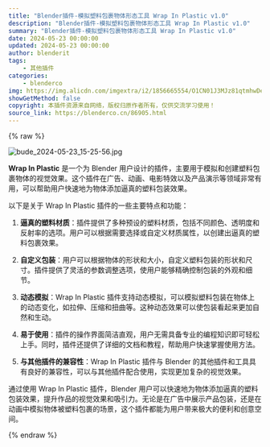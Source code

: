 ```yaml
---
title: "Blender插件-模拟塑料包裹物体形态工具 Wrap In Plastic v1.0"
description: "Blender插件-模拟塑料包裹物体形态工具 Wrap In Plastic v1.0"
summary: "Blender插件-模拟塑料包裹物体形态工具 Wrap In Plastic v1.0"
date: 2024-05-23 00:00:00
updated: 2024-05-23 00:00:00
author: blenderit
tags: 
    - 其他插件
categories:
    - blenderco
img: https://img.alicdn.com/imgextra/i2/1856665554/O1CN01J3MJz81qtmhwDe5qt_!!1856665554.jpg
showGetMethod: false
copyright: 本插件资源来自网络，版权归原作者所有，仅供交流学习使用！
source_link: https://blenderco.cn/86905.html
---
```


{% raw %}
<p><img src="https://img.alicdn.com/imgextra/i2/1856665554/O1CN01J3MJz81qtmhwDe5qt_!!1856665554.jpg" alt="bude_2024-05-23_15-25-56.jpg"></p><p class=""><strong>Wrap In Plastic</strong> 是一个为 Blender 用户设计的插件，主要用于模拟和创建塑料包裹物体的视觉效果。这个插件在广告、动画、电影特效以及产品演示等领域非常有用，可以帮助用户快速地为物体添加逼真的塑料包装效果。</p><p class="">以下是关于 Wrap In Plastic 插件的一些主要特点和功能：</p><ol>
<li>
<p class=""><strong>逼真的塑料材质</strong>：插件提供了多种预设的塑料材质，包括不同颜色、透明度和反射率的选项。用户可以根据需要选择或自定义材质属性，以创建出逼真的塑料包裹效果。</p>
</li>
<li>
<p class=""><strong>自定义包装</strong>：用户可以根据物体的形状和大小，自定义塑料包装的形状和尺寸。插件提供了灵活的参数调整选项，使用户能够精确控制包装的外观和细节。</p>
</li>
<li>
<p class=""><strong>动态模拟</strong>：Wrap In Plastic 插件支持动态模拟，可以模拟塑料包装在物体上的动态变化，如拉伸、压缩和扭曲等。这种动态效果可以使包装看起来更加自然和生动。</p>
</li>
<li>
<p class=""><strong>易于使用</strong>：插件的操作界面简洁直观，用户无需具备专业的编程知识即可轻松上手。同时，插件还提供了详细的文档和教程，帮助用户快速掌握使用方法。</p>
</li>
<li>
<p class=""><strong>与其他插件的兼容性</strong>：Wrap In Plastic 插件与 Blender 的其他插件和工具具有良好的兼容性，可以与其他插件配合使用，实现更加复杂的视觉效果。</p>
</li>
</ol><p class="">通过使用 Wrap In Plastic 插件，Blender 用户可以快速地为物体添加逼真的塑料包装效果，提升作品的视觉效果和吸引力。无论是在广告中展示产品包装，还是在动画中模拟物体被塑料包裹的场景，这个插件都能为用户带来极大的便利和创意空间。</p>
<div style="display: none">blenderco</div>
{% endraw %}